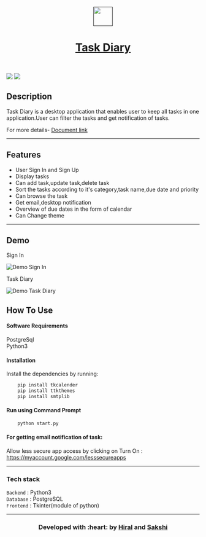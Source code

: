 <p align="center">
  <a href="" rel="noopener">
 <img width=50px src="https://b7.pngbarn.com/png/359/299/android-job-scheduler-computer-software-any-do-task-android-png-clip-art-thumbnail.png"</a>
</p>
<h1 align = 'center'> Task Diary</h1>

<br>

[![](https://img.shields.io/badge/Made_with-Python3-blue?style=for-the-badge&logo=python)](https://www.python.org "Python3")
[![](https://img.shields.io/badge/Made_with-Postgresql-red?style=for-the-badge&logo=Postgresql)](https://www.postgresql.org/)

</p>

## Description ##

Task Diary is a desktop application that enables user to keep all tasks in one application.User can filter the tasks and get notification of tasks.
<p>
For more details-
<a href="https://docs.google.com/document/d/13pVtgUSC7o03bKBDcg3bcGvAIQdTwMelTM2_UoI3obQ/edit?usp=sharing">
Document link 
</a>
</p>

------------------------------------------
## Features ##

- User Sign In and Sign Up
- Display tasks
- Can add task,update task,delete task 
- Sort the tasks according to it's category,task name,due date and priority
- Can browse the task 
- Get email,desktop notification
- Overview of due dates in the form of calendar
- Can Change theme
------------------------------------------
## Demo ##
Sign In

![Demo Sign In](gallery/TD_SignIn.gif)

Task Diary

![Demo Task Diary](gallery/Task_Diary.gif)
## How To Use
#### Software Requirements

PostgreSql<br>
Python3

#### Installation
Install the dependencies by running:
 <!-- pip install -r requirements.txt -->
```html  
    pip install tkcalender
    pip install ttkthemes
    pip install smtplib
```

#### Run using Command Prompt

```html
    python start.py
```
#### For getting email notification of task:

Allow less secure app access by clicking on Turn On :
https://myaccount.google.com/lesssecureapps 


---
###             Tech stack
`Backend` : Python3  <br>
`Database` : PostgreSQL <br>
`Frontend` : Tkinter(module of python)  <br>


------------------------------------------

<h3 align="center"><b>Developed with :heart: by <a href="https://github.com/hiral72">Hiral</a> and <a href="https://github.com/Sakshi107">Sakshi</a></b></h1>